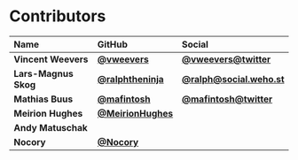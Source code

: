 # Contributors

| Name                 | GitHub                                                 | Social                                                     |
| :------------------- | :----------------------------------------------------- | :--------------------------------------------------------- |
| **Vincent Weevers**  | [**@vweevers**](https://github.com/vweevers)           | [**@vweevers@twitter**](https://twitter.com/vweevers)      |
| **Lars-Magnus Skog** | [**@ralphtheninja**](https://github.com/ralphtheninja) | [**@ralph@social.weho.st**](https://social.weho.st/@ralph) |
| **Mathias Buus**     | [**@mafintosh**](https://github.com/mafintosh)         | [**@mafintosh@twitter**](https://twitter.com/mafintosh)    |
| **Meirion Hughes**   | [**@MeirionHughes**](https://github.com/MeirionHughes) |                                                            |
| **Andy Matuschak**   |                                                        |                                                            |
| **Nocory**           | [**@Nocory**](https://github.com/Nocory)               |                                                            |
